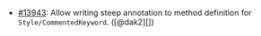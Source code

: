 * [#13943](https://github.com/rubocop/rubocop/pull/13943): Allow writing steep annotation to method definition for `Style/CommentedKeyword`. ([@dak2][])
